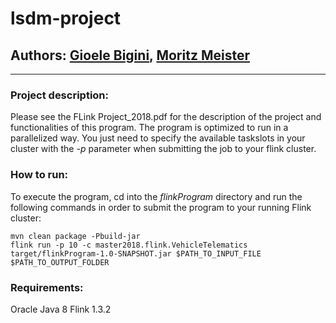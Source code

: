 # lsdm-project
## Authors: [Gioele Bigini](https://github.com/BigG-DSC), [Moritz Meister](https://github.com/moritzmeister/)
---

### Project description:
Please see the FLink Project_2018.pdf for the description of the project and functionalities of this program.
The program is optimized to run in a parallelized way. You just need to specify the available taskslots in your cluster with the *-p* parameter when submitting the job to your flink cluster.

### How to run:
To execute the program, cd into the *flinkProgram* directory and run the following commands in order to submit the program to your running Flink cluster:

```
mvn clean package -Pbuild-jar
flink run -p 10 -c master2018.flink.VehicleTelematics target/flinkProgram-1.0-SNAPSHOT.jar $PATH_TO_INPUT_FILE $PATH_TO_OUTPUT_FOLDER
```

### Requirements:
Oracle Java 8
Flink 1.3.2
